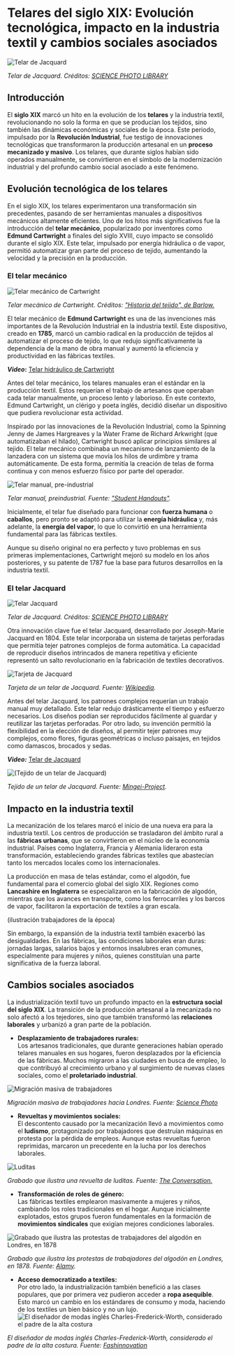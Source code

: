 # Telares del siglo XIX: Evolución tecnológica, impacto en la industria textil y cambios sociales asociados
![Telar de Jacquard](https://media.sciencephoto.com/image/c0107853/800wm/C0107853-Jacquard_loom,_19th_century.jpg)

*Telar de Jacquard. Créditos: [SCIENCE PHOTO LIBRARY](https://www.sciencephoto.com/contributor/spq/)*

## Introducción

El **siglo XIX** marcó un hito en la evolución de los **telares** y la industria textil, revolucionando no solo la
forma en que se producían los tejidos, sino también las dinámicas económicas y sociales de la época. Este periodo, impulsado por la **Revolución Industrial**, fue testigo de innovaciones tecnológicas que transformaron la producción artesanal en un **proceso mecanizado y masivo**. Los telares, que durante siglos habían sido operados manualmente, se convirtieron en el símbolo de la modernización industrial y del profundo cambio social asociado a este fenómeno.

## Evolución tecnológica de los telares

En el siglo XIX, los telares experimentaron una transformación sin precedentes, pasando de ser herramientas manuales a dispositivos mecánicos altamente eficientes. Uno de los hitos más significativos fue la introducción del **telar mecánico**, popularizado por inventores como **Edmund Cartwright** a finales del siglo XVIII, cuyo impacto se consolidó durante el siglo XIX. Este telar, impulsado por energía hidráulica o de vapor, permitió automatizar gran parte del proceso de tejido, aumentando la velocidad y la precisión en la producción.
 
### El telar mecánico

![Telar mecánico de Cartwright](https://c8.alamy.com/comp/G37WA3/cartwrights-power-loom-edmund-cartwrights-steam-powered-loom-of-1785-G37WA3.jpg)

*Telar mecánico de Cartwright. Créditos: ["Historia del tejido", de Barlow.](https://c8.alamy.com/comp/G37WA3/cartwrights-power-loom-edmund-cartwrights-steam-powered-loom-of-1785-G37WA3.jpg)*
  
El telar mecánico de **Edmund Cartwright** es una de las invenciones más importantes de la Revolución Industrial en la industria textil. Este dispositivo, creado en **1785**, marcó un cambio radical en la producción de tejidos al automatizar el proceso de tejido, lo que redujo significativamente la dependencia de la mano de obra manual y aumentó la eficiencia y productividad en las fábricas textiles.

**_Video_:** [Telar hidráulico de Cartwright](https://youtu.be/oMjNQ7yjmII?si=oT49OeZ9LdSZ6XuE)

Antes del telar mecánico, los telares manuales eran el estándar en la producción textil. Estos requerían el trabajo de artesanos que operaban cada telar manualmente, un proceso lento y laborioso. En este contexto, Edmund Cartwright, un clérigo y poeta inglés, decidió diseñar un dispositivo que pudiera revolucionar esta actividad.

Inspirado por las innovaciones de la Revolución Industrial, como la Spinning Jenny de James Hargreaves y la Water Frame de Richard Arkwright (que automatizaban el hilado), Cartwright buscó aplicar principios similares al tejido. El telar mecánico combinaba un mecanismo de lanzamiento de la lanzadera con un sistema que movía los hilos de urdimbre y trama automáticamente. De esta forma, permitía la creación de telas de forma continua y con menos esfuerzo físico por parte del operador.

![Telar manual, pre-industrial](https://i.pinimg.com/736x/af/42/8c/af428c74d76736737854108a0bd008a7.jpg)

*Telar manual, preindustrial. Fuente: ["Student Handouts"](https://studenthandouts.com/world-history/industrial-revolution/pictures/pre-industrial-hand-loom.htm).*

Inicialmente, el telar fue diseñado para funcionar con **fuerza humana** o **caballos**, pero pronto se adaptó para utilizar la **energía hidráulica** y, más adelante, la **energía del vapor**, lo que lo convirtió en una herramienta fundamental para las fábricas textiles.

Aunque su diseño original no era perfecto y tuvo problemas en sus primeras implementaciones, Cartwright mejoró su modelo en los años posteriores, y su patente de 1787 fue la base para futuros desarrollos en la industria textil.

### El telar Jacquard
 
![Telar Jacquard](https://media.sciencephoto.com/image/c0495548/800wm/C0495548-Jacquard_Loom.jpg)

*Telar de Jacquard. Créditos: [SCIENCE PHOTO LIBRARY](https://www.sciencephoto.com/contributor/spq/)*

Otra innovación clave fue el telar Jacquard, desarrollado por Joseph-Marie Jacquard en 1804. Este telar incorporaba un sistema de tarjetas perforadas que permitía tejer patrones complejos de forma automática. La capacidad de reproducir diseños intrincados de manera repetitiva y eficiente representó un salto revolucionario en la fabricación de textiles decorativos.

![Tarjeta de Jacquard](https://upload.wikimedia.org/wikipedia/commons/0/09/Jacquard.loom.cards.jpg)

*Tarjeta de un telar de Jacquard. Fuente: [Wikipedia](https://es.wikipedia.org/wiki/Telar_de_Jacquard).*

Antes del telar Jacquard, los patrones complejos requerían un trabajo manual muy detallado. Este telar redujo drásticamente el tiempo y esfuerzo necesarios. Los diseños podían ser reproducidos fácilmente al guardar y reutilizar las tarjetas perforadas. Por otro lado, su invención permitió la flexibilidad en la elección de diseños, al permitir tejer patrones muy complejos, como flores, figuras geométricas o incluso paisajes, en tejidos como damascos, brocados y sedas.

**_Video:_** [Telar de Jacquard](https://www.youtube.com/watch?v=K6NgMNvK52A)

![(Tejido de un telar de Jacquard)](https://www.mingei-project.eu/wp-content/uploads/2020/04/Silkfabrichds.jpg)

*Tejido de un telar de Jacquard. Fuente: [Mingei-Project](https://www.mingei-project.eu/2020/04/02/the-story-of-jacquard-weaving/).*

## Impacto en la industria textil

La mecanización de los telares marcó el inicio de una nueva era para la industria textil. Los centros de producción se trasladaron del ámbito rural a las **fábricas urbanas**, que se convirtieron en el núcleo de la economía industrial. Países como Inglaterra, Francia y Alemania lideraron esta transformación, estableciendo grandes fábricas textiles que abastecían tanto los mercados locales como los internacionales.

La producción en masa de telas estándar, como el algodón, fue fundamental para el comercio global del siglo XIX. Regiones como **Lancashire en Inglaterra** se especializaron en la fabricación de algodón, mientras que los avances en transporte, como los ferrocarriles y los barcos de vapor, facilitaron la exportación de textiles a gran escala.

(ilustración trabajadores de la época)

Sin embargo, la expansión de la industria textil también exacerbó las desigualdades. En las fábricas, las condiciones laborales eran duras: jornadas largas, salarios bajos y entornos insalubres eran comunes, especialmente para mujeres y niños, quienes constituían una parte significativa de la fuerza laboral.

## Cambios sociales asociados

La industrialización textil tuvo un profundo impacto en la **estructura social del siglo XIX**. La transición de la producción artesanal a la mecanizada no solo afectó a los tejedores, sino que también transformó las **relaciones laborales** y urbanizó a gran parte de la población.


+  **Desplazamiento de trabajadores rurales:**  
    Los artesanos tradicionales, que durante generaciones habían operado telares manuales en sus hogares, fueron desplazados por la eficiencia de las fábricas. Muchos migraron a las ciudades en busca de empleo, lo que contribuyó al crecimiento urbano y al surgimiento de nuevas clases sociales, como el **proletariado industrial**.

![Migración masiva de trabajadores](https://yorkshirebylines.co.uk/wp-content/uploads/2023/12/C19th-Emigrants.jpeg)

*Migración masiva de trabajadores hacia Londres. Fuente: [Science Photo](https://yorkshirebylines.co.uk/society/migrations-19thcentury-britain/)*


+  **Revueltas y movimientos sociales:**  
    El descontento causado por la mecanización llevó a movimientos como el **ludismo**, protagonizado por trabajadores que destruían máquinas en protesta por la pérdida de empleos. Aunque estas revueltas fueron reprimidas, marcaron un precedente en la lucha por los derechos laborales.

![Luditas](https://images.theconversation.com/files/525490/original/file-20230510-25-vvlwmh.jpg?ixlib=rb-4.1.0&q=45&auto=format&w=1000&fit=clip)

*Grabado que ilustra una revuelta de luditas. Fuente: [The Conversation.](https://theconversation.com/whats-a-luddite-an-expert-on-technology-and-society-explains-203653)*


+  **Transformación de roles de género:**  
    Las fábricas textiles emplearon masivamente a mujeres y niños, cambiando los roles tradicionales en el hogar. Aunque inicialmente explotados, estos grupos fueron fundamentales en la formación de **movimientos sindicales** que exigían mejores condiciones laborales.

![Grabado que ilustra las protestas de trabajadores del algodón en Londres, en 1878](https://c7.alamy.com/comp/2H0N6Y4/history-of-england-19th-century-workers-movement-workers-strikes-in-the-district-of-lancashire-the-high-cost-of-basic-necessities-the-lack-of-work-business-problems-and-some-laws-that-affected-the-poorest-classes-were-the-causes-that-provoked-strikes-of-miners-and-workers-during-the-month-of-may-1878-attack-and-burning-of-the-residence-of-colonel-rayusford-jackson-in-wilpshire-the-fire-was-caused-by-cotton-workers-during-the-cotton-riots-engraving-la-ilustracin-espaola-y-americana-1878-2H0N6Y4.jpg)

*Grabado que ilustra las protestas de trabajadores del algodón en Londres, en 1878. Fuente: [Alamy](https://www.alamy.com/history-of-england-19th-century-workers-movement-workers-strikes-in-the-district-of-lancashire-the-high-cost-of-basic-necessities-the-lack-of-work-business-problems-and-some-laws-that-affected-the-poorest-classes-were-the-causes-that-provoked-strikes-of-miners-and-workers-during-the-month-of-may-1878-attack-and-burning-of-the-residence-of-colonel-rayusford-jackson-in-wilpshire-the-fire-was-caused-by-cotton-workers-during-the-cotton-riots-engraving-la-ilustracin-espaola-y-americana-1878-image447936024.html).*


+  **Acceso democratizado a textiles:**  
    Por otro lado, la industrialización también benefició a las clases populares, que por primera vez pudieron acceder a **ropa asequible**. Esto marcó un cambio en los estándares de consumo y moda, haciendo de los textiles un bien básico y no un lujo.
![El diseñador de modas inglés Charles-Frederick-Worth, considerado el padre de la alta costura](https://fashinnovation.nyc/wp-content/uploads/2022/04/Charles-Frederick-Worth-em-seu-atelier-House-of-Worth-1858-1952-Photo-Researchgate.net_.png)

*El diseñador de modas inglés Charles-Frederick-Worth, considerado el padre de la alta costura. Fuente: [Fashinnovation](https://fashinnovation.nyc/fashinnovation-industrial-revolution-fashion/)*
